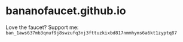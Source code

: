 # bananofaucet.github.io
Love the faucet? Support me: `ban_1aws637mb3qnuf9j8swzufq3nj3fttuzkixbd817nmmhyms6a6kt1zyptq87`
